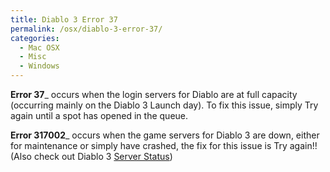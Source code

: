 ```yaml
---
title: Diablo 3 Error 37
permalink: /osx/diablo-3-error-37/
categories:
  - Mac OSX
  - Misc
  - Windows
---
```

**Error 37**_ occurs when the login servers for Diablo are at full capacity (occurring mainly on the Diablo 3 Launch day). To fix this issue, simply Try again until a spot has opened in the queue.

**Error 317002**_ occurs when the game servers for Diablo 3 are down, either for maintenance or simply have crashed, the fix for this issue is Try again!! (Also check out Diablo 3 <a title="Diablo 3 Server Status" href="http://us.battle.net/d3/en/status" target="_blank">Server Status</a>)
